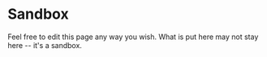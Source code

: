# Sandbox

Feel free to edit this page any way you wish. What is put here may not
stay here -- it's a sandbox.




